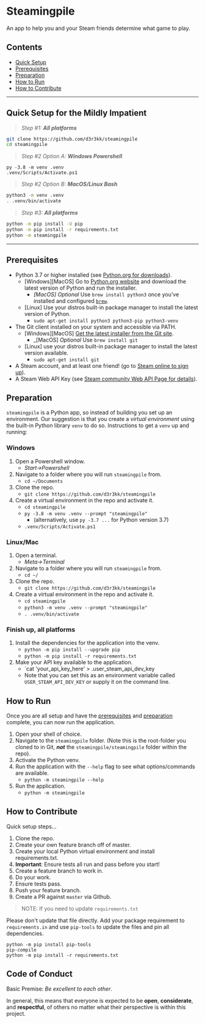 # Steamingpile

An app to help you and your Steam friends determine what game to play.

## Contents

- [Quick Setup](#quick-setup-for-the-mildly-impatient)
- [Prerequisites](#prerequisites)
- [Preparation](#preparation)
- [How to Run](#how-to-run)
- [How to Contribute](#how-to-contribute)

---

## Quick Setup for the Mildly Impatient

> _Step #1: **All platforms**_

```bash
git clone https://github.com/d3r3kk/steamingpile
cd steamingpile
```

> _Step #2 Option A: **Windows Powershell**_

```pwsh
py -3.8 -m venv .venv
.venv/Scripts/Activate.ps1
```

> _Step #2 Option B: **MacOS/Linux Bash**_

```bash
python3 -m venv .venv
. .venv/bin/activate
```

> _Step #3: **All platforms**_

```bash
python -m pip install -U pip
python -m pip install -r requirements.txt
python -m steamingpile
```

---

## Prerequisites

- Python 3.7 or higher installed (see [Python.org for downloads](https://www.python.org/downloads/)).
  - [Windows][MacOS] Go to [Python.org website](https://python.org) and download the latest version of Python and run the installer.
    - _[MacOS] Optional_ Use `brew install python3` once you've installed and configured [`brew`](https://brew.sh).
  - [Linux] Use your distros built-in package manager to install the latest version of Python.
    - `sudo apt-get install python3 python3-pip python3-venv`
- The Git client installed on your system and accessible via PATH.
  - [Windows][MacOS] [Get the latest installer from the Git site](https://git-scm.org).
    - _[MacOS] _Optional_ Use `brew install git`
  - [Linux] use your distros built-in package manager to install the latest version available.
    - `sudo apt-get install git`
- A Steam account, and at least one friend! (go to [Steam online to sign up](https://steampowered.com/)).
- A Steam Web API Key (see [Steam community Web API Page for details](https://steamcommunity.com/dev/apikey)).

## Preparation

`steamingpile` is a Python app, so instead of building you set up an environment. Our suggestion is that you create a
_virtual environment_ using the built-in Python library `venv` to do so. Instructions to get a `venv` up and running:

### Windows

1. Open a Powershell window.
    - *Start->Powershell*
1. Navigate to a folder where you will run `steamingpile` from.
    - `cd ~/Documents`
1. Clone the repo.
    - `git clone https://github.com/d3r3kk/steamingpile`
1. Create a virtual environment in the repo and activate it.
    - `cd steamingpile`
    - `py -3.8 -m venv .venv --prompt "steamingpile"`
      - (alternatively, use `py -3.7 ...` for Python version 3.7)
    - `.venv/Scripts/Activate.ps1`

### Linux/Mac

1. Open a terminal.
    - *Meta->Terminal*
1. Navigate to a folder where you will run `steamingpile` from.
    - `cd ~/`
1. Clone the repo.
    - `git clone https://github.com/d3r3kk/steamingpile`
1. Create a virtual environment in the repo and activate it.
    - `cd steamingpile`
    - `python3 -m venv .venv --prompt "steamingpile"`
    - `. .venv/bin/activate`

### Finish up, all platforms

1. Install the dependencies for the application into the venv.
    - `python -m pip install --upgrade pip`
    - `python -m pip install -r requirements.txt`
1. Make your API key available to the application.
    - `cat 'your_api_key_here' > .user_steam_api_dev_key
    - Note that you can set this as an environment variable called `USER_STEAM_API_DEV_KEY` or supply
      it on the command line.

## How to Run

Once you are all setup and have the [prerequisites](#prerequisites) and [preparation](#preparation) complete, you can
now run the application.

1. Open your shell of choice.
1. Navigate to the `steamingpile` folder. (Note this is the root-folder you cloned to in Git, **_not_** the `steamingpile/steamingpile` folder within the repo).
1. Activate the Python venv.
1. Run the application with the `--help` flag to see what options/commands are available.
    - `python -m steamingpile --help`
1. Run the application.
    - `python -m steamingpile`

## How to Contribute

Quick setup steps...

1. Clone the repo.
1. Create your own feature branch off of master.
1. Create your local Python virtual environment and install requirements.txt.
1. **Important**: Ensure tests all run and pass before you start!
1. Create a feature branch to work in.
1. Do your work.
1. Ensure tests pass.
1. Push your feature branch.
1. Create a PR against `master` via Github.

> NOTE: If you need to update `requirements.txt`

Please don't update that file directly. Add your package requirement to `requirements.in` and use `pip-tools`
to update the files and pin all dependencies.

```pwsh
python -m pip install pip-tools
pip-compile
python -m pip install -r requirements.txt
```

## Code of Conduct

Basic Premise: _Be excellent to each other_.

In general, this means that everyone is expected to be **open**, **considerate**, and
**respectful**, of others no matter what their perspective is within this project.
